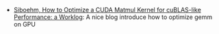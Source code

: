 - [Siboehm, How to Optimize a CUDA Matmul Kernel for cuBLAS-like Performance: a Worklog](https://siboehm.com/articles/22/CUDA-MMM): A nice blog introduce how to optimize gemm on GPU


## 


